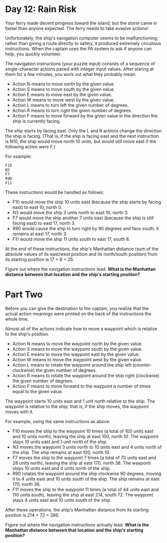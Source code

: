 # Day 12: Rain Risk

Your ferry made decent progress toward the island, but the storm came in faster than anyone expected. The ferry needs to take evasive actions!

Unfortunately, the ship's navigation computer seems to be malfunctioning; rather than giving a route directly to safety, it produced extremely circuitous instructions. When the captain uses the PA system to ask if anyone can help, you quickly volunteer.

The navigation instructions (your puzzle input) consists of a sequence of single-character actions paired with integer input values. After staring at them for a few minutes, you work out what they probably mean:

* Action N means to move north by the given value.
* Action S means to move south by the given value.
* Action E means to move east by the given value.
* Action W means to move west by the given value.
* Action L means to turn left the given number of degrees.
* Action R means to turn right the given number of degrees.
* Action F means to move forward by the given value in the direction the ship is currently facing.

The ship starts by facing east. Only the L and R actions change the direction the ship is facing. (That is, if the ship is facing east and the next instruction is N10, the ship would move north 10 units, but would still move east if the following action were F.)

For example:

```text
F10
N3
F7
R90
F11
```

These instructions would be handled as follows:

* F10 would move the ship 10 units east (because the ship starts by facing east) to east 10, north 0.
* N3 would move the ship 3 units north to east 10, north 3.
* F7 would move the ship another 7 units east (because the ship is still facing east) to east 17, north 3.
* R90 would cause the ship to turn right by 90 degrees and face south; it remains at east 17, north 3.
* F11 would move the ship 11 units south to east 17, south 8.

At the end of these instructions, the ship's Manhattan distance (sum of the absolute values of its east/west position and its north/south position) from its starting position is 17 + 8 = 25.

Figure out where the navigation instructions lead. **What is the Manhattan distance between that location and the ship's starting position?**

# Part Two

Before you can give the destination to the captain, you realize that the actual action meanings were printed on the back of the instructions the whole time.

Almost all of the actions indicate how to move a waypoint which is relative to the ship's position:

* Action N means to move the waypoint north by the given value.
* Action S means to move the waypoint south by the given value.
* Action E means to move the waypoint east by the given value.
* Action W means to move the waypoint west by the given value.
* Action L means to rotate the waypoint around the ship left (counter-clockwise) the given number of degrees.
* Action R means to rotate the waypoint around the ship right (clockwise) the given number of degrees.
* Action F means to move forward to the waypoint a number of times equal to the given value.

The waypoint starts 10 units east and 1 unit north relative to the ship. The waypoint is relative to the ship; that is, if the ship moves, the waypoint moves with it.

For example, using the same instructions as above:

* F10 moves the ship to the waypoint 10 times (a total of 100 units east and 10 units north), leaving the ship at east 100, north 10. The waypoint stays 10 units east and 1 unit north of the ship.
* N3 moves the waypoint 3 units north to 10 units east and 4 units north of the ship. The ship remains at east 100, north 10.
* F7 moves the ship to the waypoint 7 times (a total of 70 units east and 28 units north), leaving the ship at east 170, north 38. The waypoint stays 10 units east and 4 units north of the ship.
* R90 rotates the waypoint around the ship clockwise 90 degrees, moving it to 4 units east and 10 units south of the ship. The ship remains at east 170, north 38.
* F11 moves the ship to the waypoint 11 times (a total of 44 units east and 110 units south), leaving the ship at east 214, south 72. The waypoint stays 4 units east and 10 units south of the ship.

After these operations, the ship's Manhattan distance from its starting position is 214 + 72 = 286.

Figure out where the navigation instructions actually lead. **What is the Manhattan distance between that location and the ship's starting position?**
